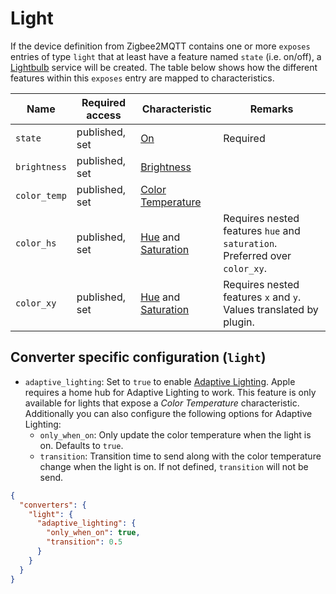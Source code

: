 # Light
If the device definition from Zigbee2MQTT contains one or more `exposes` entries of type `light` that at least have a feature named `state` (i.e. on/off), a [Lightbulb](https://developers.homebridge.io/#/service/Lightbulb) service will be created.
The table below shows how the different features within this `exposes` entry are mapped to characteristics.

| Name | Required access | Characteristic | Remarks |
|-|-|-|-|
| `state` | published, set | [On](https://developers.homebridge.io/#/characteristic/On) | Required |
| `brightness` | published, set | [Brightness](https://developers.homebridge.io/#/characteristic/Brightness) | |
| `color_temp` | published, set | [Color Temperature](https://developers.homebridge.io/#/characteristic/ColorTemperature) | |
| `color_hs` | published, set | [Hue](https://developers.homebridge.io/#/characteristic/Hue) and [Saturation](https://developers.homebridge.io/#/characteristic/Saturation) | Requires nested features `hue` and `saturation`. Preferred over `color_xy`. |
| `color_xy` | published, set | [Hue](https://developers.homebridge.io/#/characteristic/Hue) and [Saturation](https://developers.homebridge.io/#/characteristic/Saturation) | Requires nested features `x` and `y`. Values translated by plugin. |

## Converter specific configuration (`light`)

- `adaptive_lighting`: Set to `true` to enable [Adaptive Lighting](https://support.apple.com/guide/iphone/control-accessories-iph0a717a8fd/ios#iph79e72e212). Apple requires a home hub for Adaptive Lighting to work. This feature is only available for lights that expose a *Color Temperature* characteristic.
  Additionally you can also configure the following options for Adaptive Lighting:
  - `only_when_on`: Only update the color temperature when the light is on. Defaults to `true`.
  - `transition`: Transition time to send along with the color temperature change when the light is on. If not defined, `transition` will not be send.

```json
{
  "converters": {
    "light": {
      "adaptive_lighting": {
        "only_when_on": true,
        "transition": 0.5
      }
    }
  }
}
```
